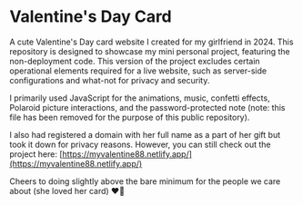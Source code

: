 # Valentine's Day Card

A cute Valentine's Day card website I created for my girlfriend in 2024. This repository is designed to showcase my mini personal project, featuring the non-deployment code. This version of the project excludes certain operational elements required for a live website, such as server-side configurations and what-not for privacy and security. 

I primarily used JavaScript for the animations, music, confetti effects, Polaroid picture interactions, and the password-protected note (note: this file has been removed for the purpose of this public repository).

I also had registered a domain with her full name as a part of her gift but took it down for privacy reasons. However, you can still check out the project here: [https://myvalentine88.netlify.app/](https://myvalentine88.netlify.app/)

Cheers to doing slightly above the bare minimum for the people we care about (she loved her card) ❤️🎉
